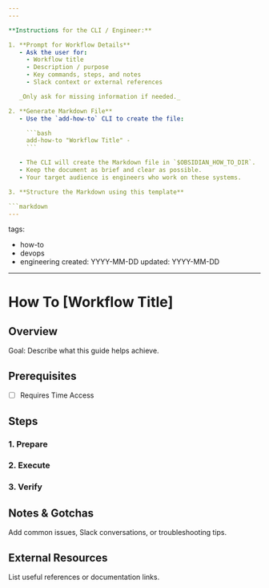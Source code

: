 ```yaml
---
---

**Instructions for the CLI / Engineer:**

1. **Prompt for Workflow Details**
   - Ask the user for:
     - Workflow title
     - Description / purpose
     - Key commands, steps, and notes
     - Slack context or external references

   _Only ask for missing information if needed._

2. **Generate Markdown File**
   - Use the `add-how-to` CLI to create the file:

     ```bash
     add-how-to "Workflow Title" -
     ```

   - The CLI will create the Markdown file in `$OBSIDIAN_HOW_TO_DIR`.
   - Keep the document as brief and clear as possible.
   - Your target audience is engineers who work on these systems.

3. **Structure the Markdown using this template**

```markdown
---
```

tags:
  - how-to
  - devops
  - engineering
created: YYYY-MM-DD
updated: YYYY-MM-DD
---

# How To [Workflow Title]

## Overview

Goal: Describe what this guide helps achieve.

## Prerequisites

- [ ] Requires Time Access

## Steps

### 1. Prepare

### 2. Execute

### 3. Verify

## Notes & Gotchas

Add common issues, Slack conversations, or troubleshooting tips.

## External Resources

List useful references or documentation links.
```
